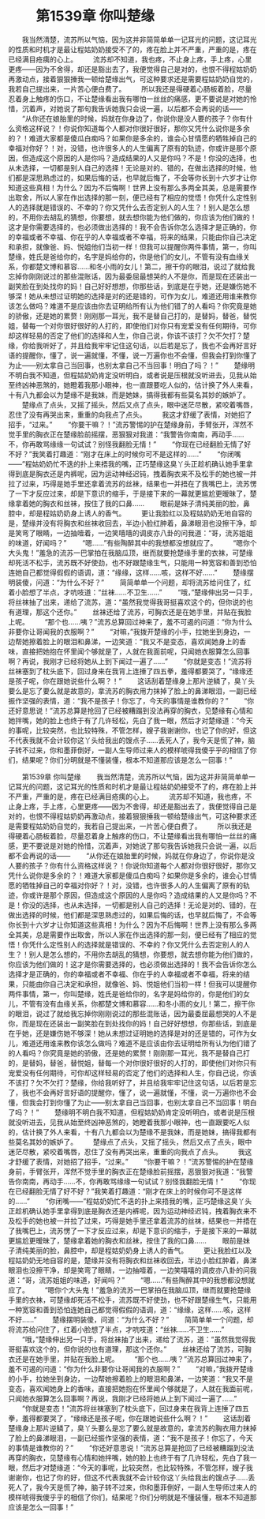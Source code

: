# 　　第1539章 你叫楚缘
　　我当然清楚，流苏所以气恼，因为这并非简简单单一记耳光的问题，这记耳光的性质和时机才是最让程姑奶奶接受不了的，疼在脸上并不严重，严重的是，疼在已经满目疮痍的心上。
　　流苏却不知道，我也疼，不止身上疼，手上疼，心里更疼——因为不舍得，却还是豁出去了，我便觉得自己是对的，也恨不得程姑奶奶再激动点，接着狠狠捶我一顿给楚缘出气，可这种要求还是需要程姑奶奶自觉的，我若自己提出来，一片苦心便白费了。
　　所以我还是得硬着心肠板着脸，尽量忍着身上触疼的伤口，不让楚缘看出我有哪怕一丝丝的痛感，更不要说是对她的怜惜，沉着声，对她说了那句我告诉她我只会说一遍，以后都不会再说的话——
　　“从你还在娘胎里的时候，妈就在你身边了，你说你是没人要的孩子？你有什么资格这样说？！你说你知道每个人都对你很好很好，那你又凭什么说你是多余的？！难道大家都是傻瓜白痴吗？如果你是多余的，谁会心甘情愿的牺牲掉自己的幸福对你好？！对，没错，也许很多人的人生偏离了原有的轨迹，你或许是那个原因，但造成这个原因的人是你吗？造成结果的人又是你吗？不是！你没的选择，也从未选择，一切都是别人自己的选择！无论是对的、错的，在做出选择的时候，他们都是深思熟虑过的，如果后悔的话，也早就后悔了，不会等你长到十六岁才让你知道这些真相！为什么？因为不后悔啊！世界上没有那么多两全其美，总是需要作出取舍，所以人家在作出选择的那一刻，便已经有了相应的觉悟！你凭什么定性别人的选择就是错误的、不幸的？你又凭什么去否定别人的人生？！别人是怎么想的，不用你去胡乱的猜想，你要想，就去想你能为他们做的，你应该为他们做的！这才是你需要选择的，也必须做出选择的！我不会告诉你怎么选择才是正确的，你的幸福或者不幸福、你在乎的人幸福或者不幸福，将来的结果，只能由你自己决定和承担，就像爸、妈、悦姐他们当初一样！但我可以提醒你两件事情，第一，你叫楚缘，姓氏是爸给你的，名字是妈给你的，你是他们的女儿，不管有没有血缘关系，你都楚文博和慕容……和冬小雨的女儿！第二，擦干你的眼泪，说过了就给我忘掉你刚刚说过的那些混账话，因为最委屈最想哭的人不是你，而是现在还装出一副笑脸在到处找你的妈！自己好好想想，你那些话，到底是在乎她，还是嫌伤她不够深！她从未想过证明她的选择是对的还是错的，可作为女儿，难道还用谁来教你该怎么做吗？难道不是应该由你去证明给所有认为他们错了的人看吗？你究竟是她的骄傲，还是她的累赘！刚刚那一耳光，我不是替自己打的，是替妈，替爸，替悦姐，替每一个对你很好很好的人打的，即使他们对你只有宠爱没有任何期待，可你却这样轻易的否定了他们的选择和人生，你自己说，你该不该打？欠不欠打？楚缘，你给我听好了，并且给我牢牢记住这句话，以后若是忘了，我也不会再好言好语的提醒你，懂了，说一遍就懂，不懂，说一万遍你也不会懂，但我会打到你懂了为止——别太拿自己当回事，也别太拿自己不当回事！明白了吗？！”
　　楚缘明不明白我不知道，但程姑奶奶肯定没听明白，或者说是压根就没听进去，见我从始至终凶神恶煞的，她瞪着我那小眼神，也一直跟要吃人似的，估计换了外人来看，十有八九都会以为楚缘不是我妹，而是她妹，搞得我都有些莫名其妙的嫉妒了。
　　楚缘点了点头，又摇了摇头，然后又点了点头，眼中迷茫尽散，紧咬着嘴唇，忍住了没有再哭出来，重重的向我点了点头。
　　我这才舒缓了表情，对她招了招手，“过来。”
　　“你要干嘛？！”流苏警惕的护在楚缘身前，手臂张开，浑然不觉手里的胸衣正在楚缘脸前摇摆，恶狠狠对我道：“我警告你南南，再动手……不，你再敢骂缘缘一句试试？别怪我翻脸无情！”
　　“你现在已经翻脸无情了好不好？”我笑着打趣道：“刚才在床上的时候你可不是这样的……”
　　“你闭嘴——”程姑奶奶忙不迭的扑上来捂我的嘴，正巧楚缘这臭丫头正趁机确认她手里拿得到底是胸衣还是内裤呢，因为运动神经迟钝，拽着胸衣来不及松手的她也被一并拉了过来，巧得是她手里还拿着流苏的丝袜，结果也一并捂在了我嘴巴上，流苏愣了一下才反应过来，却是下意识的缩手，于是接下来的一幕就更尴尬更暧昧了，楚缘拿着她的胸衣和丝袜，按住了我的口鼻……
　　眼前是妹子清纯美丽的脸，鼻腔中，却是程姑奶奶身上诱人的香气。
　　更让我脸红以及程姑奶奶无地自容的是，楚缘并没有将胸衣和丝袜收回去，半边小脸红肿着，鼻涕眼泪也没擦干净，却是笑弯了眼睛，一边抽噎着，一边笑嘻嘻的调皮亦八卦的问我道：“哥，流苏姐姐的味道，好闻吗？”
　　“嗯……”有些陶醉其中的我想都没想就应了。
　　“嗯你个大头鬼！”羞急的流苏一巴掌拍在我脑瓜顶，继而就要抢楚缘手里的衣袜，可楚缘却死活不松手，流苏既不好使劲，也不好跟楚缘生气，只能用一种宽容和善到恐怕连她自己都觉得假假的语调，道：“缘缘，这样……咳，这样不好……”
　　楚缘摆明装傻，问道：“为什么不好？”
　　简简单单一个问题，却将流苏给问住了，红着小脸想了半点，才吭吱道：“丝袜……不卫生……”
　　“哦，”楚缘伸出另一只手，将丝袜抽了出来，递给了流苏，道：“虽然我觉得我哥挺喜欢这个的，但你说的也有道理，那这个还你。”
　　丝袜还给了流苏，可胸衣还是在她手里，并贴在我脸上呢。
　　“那个也……咦？”流苏总算回过神来了，羞不可遏的问道：“你为什么非要你让哥闻我的衣服啊？”
　　“对嘛，”我拨开楚缘的小手，拉她坐到身边，一边帮她擦着脸上的眼泪和鼻涕，一边笑道：“我又不是变态，喜欢闻她身上的香味，直接把她抱在怀里闻个够就是了，人就在我面前呢，只闻她衣服算怎么回事啊？再说，我刚才已经将她从上到下闻过一遍了……”
　　“你就是变态！”流苏将丝袜塞到了枕头底下，回过身来在我背上连捶了四五拳，羞得都要哭了，“缘缘还是孩子呢，你在跟她说些什么啊？！”
　　这话刮着楚缘身上那片逆鳞了，臭丫头要么是忘了要么就是故意的，拿流苏的胸衣用力抹掉了脸上的鼻涕眼泪，一副已经振作坚强的表情，道：“我不是孩子！你忘了，今天的事情是谁教你的？”
　　“你还好意思说！”流苏总算是抢回了已经被糟蹋到没法再穿的胸衣，见楚缘有心情和她拌嘴，她的脸上也终于有了几许轻松，先白了我一眼，然后才对楚缘道：“今天的事呢，比较突然，也比较特殊，不管怎样，嫂子我谢谢你，也记了你的好，但这不代表我就不会计较你这丫头给我出的馊点子……丢死人了，我今天是慌了神，脑子转不过来，你和墨菲倒好，一副人生导师过来人的模样唬得我傻乎乎的相信了你们，结果呢？你们分明就是不懂装懂，根本不知道那应该是怎么一回事！”

　　第1539章 你叫楚缘
　　我当然清楚，流苏所以气恼，因为这并非简简单单一记耳光的问题，这记耳光的性质和时机才是最让程姑奶奶接受不了的，疼在脸上并不严重，严重的是，疼在已经满目疮痍的心上。
　　流苏却不知道，我也疼，不止身上疼，手上疼，心里更疼——因为不舍得，却还是豁出去了，我便觉得自己是对的，也恨不得程姑奶奶再激动点，接着狠狠捶我一顿给楚缘出气，可这种要求还是需要程姑奶奶自觉的，我若自己提出来，一片苦心便白费了。
　　所以我还是得硬着心肠板着脸，尽量忍着身上触疼的伤口，不让楚缘看出我有哪怕一丝丝的痛感，更不要说是对她的怜惜，沉着声，对她说了那句我告诉她我只会说一遍，以后都不会再说的话——
　　“从你还在娘胎里的时候，妈就在你身边了，你说你是没人要的孩子？你有什么资格这样说？！你说你知道每个人都对你很好很好，那你又凭什么说你是多余的？！难道大家都是傻瓜白痴吗？如果你是多余的，谁会心甘情愿的牺牲掉自己的幸福对你好？！对，没错，也许很多人的人生偏离了原有的轨迹，你或许是那个原因，但造成这个原因的人是你吗？造成结果的人又是你吗？不是！你没的选择，也从未选择，一切都是别人自己的选择！无论是对的、错的，在做出选择的时候，他们都是深思熟虑过的，如果后悔的话，也早就后悔了，不会等你长到十六岁才让你知道这些真相！为什么？因为不后悔啊！世界上没有那么多两全其美，总是需要作出取舍，所以人家在作出选择的那一刻，便已经有了相应的觉悟！你凭什么定性别人的选择就是错误的、不幸的？你又凭什么去否定别人的人生？！别人是怎么想的，不用你去胡乱的猜想，你要想，就去想你能为他们做的，你应该为他们做的！这才是你需要选择的，也必须做出选择的！我不会告诉你怎么选择才是正确的，你的幸福或者不幸福、你在乎的人幸福或者不幸福，将来的结果，只能由你自己决定和承担，就像爸、妈、悦姐他们当初一样！但我可以提醒你两件事情，第一，你叫楚缘，姓氏是爸给你的，名字是妈给你的，你是他们的女儿，不管有没有血缘关系，你都楚文博和慕容……和冬小雨的女儿！第二，擦干你的眼泪，说过了就给我忘掉你刚刚说过的那些混账话，因为最委屈最想哭的人不是你，而是现在还装出一副笑脸在到处找你的妈！自己好好想想，你那些话，到底是在乎她，还是嫌伤她不够深！她从未想过证明她的选择是对的还是错的，可作为女儿，难道还用谁来教你该怎么做吗？难道不是应该由你去证明给所有认为他们错了的人看吗？你究竟是她的骄傲，还是她的累赘！刚刚那一耳光，我不是替自己打的，是替妈，替爸，替悦姐，替每一个对你很好很好的人打的，即使他们对你只有宠爱没有任何期待，可你却这样轻易的否定了他们的选择和人生，你自己说，你该不该打？欠不欠打？楚缘，你给我听好了，并且给我牢牢记住这句话，以后若是忘了，我也不会再好言好语的提醒你，懂了，说一遍就懂，不懂，说一万遍你也不会懂，但我会打到你懂了为止——别太拿自己当回事，也别太拿自己不当回事！明白了吗？！”
　　楚缘明不明白我不知道，但程姑奶奶肯定没听明白，或者说是压根就没听进去，见我从始至终凶神恶煞的，她瞪着我那小眼神，也一直跟要吃人似的，估计换了外人来看，十有八九都会以为楚缘不是我妹，而是她妹，搞得我都有些莫名其妙的嫉妒了。
　　楚缘点了点头，又摇了摇头，然后又点了点头，眼中迷茫尽散，紧咬着嘴唇，忍住了没有再哭出来，重重的向我点了点头。
　　我这才舒缓了表情，对她招了招手，“过来。”
　　“你要干嘛？！”流苏警惕的护在楚缘身前，手臂张开，浑然不觉手里的胸衣正在楚缘脸前摇摆，恶狠狠对我道：“我警告你南南，再动手……不，你再敢骂缘缘一句试试？别怪我翻脸无情！”
　　“你现在已经翻脸无情了好不好？”我笑着打趣道：“刚才在床上的时候你可不是这样的……”
　　“你闭嘴——”程姑奶奶忙不迭的扑上来捂我的嘴，正巧楚缘这臭丫头正趁机确认她手里拿得到底是胸衣还是内裤呢，因为运动神经迟钝，拽着胸衣来不及松手的她也被一并拉了过来，巧得是她手里还拿着流苏的丝袜，结果也一并捂在了我嘴巴上，流苏愣了一下才反应过来，却是下意识的缩手，于是接下来的一幕就更尴尬更暧昧了，楚缘拿着她的胸衣和丝袜，按住了我的口鼻……
　　眼前是妹子清纯美丽的脸，鼻腔中，却是程姑奶奶身上诱人的香气。
　　更让我脸红以及程姑奶奶无地自容的是，楚缘并没有将胸衣和丝袜收回去，半边小脸红肿着，鼻涕眼泪也没擦干净，却是笑弯了眼睛，一边抽噎着，一边笑嘻嘻的调皮亦八卦的问我道：“哥，流苏姐姐的味道，好闻吗？”
　　“嗯……”有些陶醉其中的我想都没想就应了。
　　“嗯你个大头鬼！”羞急的流苏一巴掌拍在我脑瓜顶，继而就要抢楚缘手里的衣袜，可楚缘却死活不松手，流苏既不好使劲，也不好跟楚缘生气，只能用一种宽容和善到恐怕连她自己都觉得假假的语调，道：“缘缘，这样……咳，这样不好……”
　　楚缘摆明装傻，问道：“为什么不好？”
　　简简单单一个问题，却将流苏给问住了，红着小脸想了半点，才吭吱道：“丝袜……不卫生……”
　　“哦，”楚缘伸出另一只手，将丝袜抽了出来，递给了流苏，道：“虽然我觉得我哥挺喜欢这个的，但你说的也有道理，那这个还你。”
　　丝袜还给了流苏，可胸衣还是在她手里，并贴在我脸上呢。
　　“那个也……咦？”流苏总算回过神来了，羞不可遏的问道：“你为什么非要你让哥闻我的衣服啊？”
　　“对嘛，”我拨开楚缘的小手，拉她坐到身边，一边帮她擦着脸上的眼泪和鼻涕，一边笑道：“我又不是变态，喜欢闻她身上的香味，直接把她抱在怀里闻个够就是了，人就在我面前呢，只闻她衣服算怎么回事啊？再说，我刚才已经将她从上到下闻过一遍了……”
　　“你就是变态！”流苏将丝袜塞到了枕头底下，回过身来在我背上连捶了四五拳，羞得都要哭了，“缘缘还是孩子呢，你在跟她说些什么啊？！”
　　这话刮着楚缘身上那片逆鳞了，臭丫头要么是忘了要么就是故意的，拿流苏的胸衣用力抹掉了脸上的鼻涕眼泪，一副已经振作坚强的表情，道：“我不是孩子！你忘了，今天的事情是谁教你的？”
　　“你还好意思说！”流苏总算是抢回了已经被糟蹋到没法再穿的胸衣，见楚缘有心情和她拌嘴，她的脸上也终于有了几许轻松，先白了我一眼，然后才对楚缘道：“今天的事呢，比较突然，也比较特殊，不管怎样，嫂子我谢谢你，也记了你的好，但这不代表我就不会计较你这丫头给我出的馊点子……丢死人了，我今天是慌了神，脑子转不过来，你和墨菲倒好，一副人生导师过来人的模样唬得我傻乎乎的相信了你们，结果呢？你们分明就是不懂装懂，根本不知道那应该是怎么一回事！”
